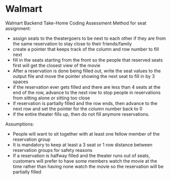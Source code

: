 # Walmart
Walmart Backend Take-Home Coding Assessment
Method for seat assignment:
- assign seats to the theatergoers to be next to each other if they are from the same reservation to stay close to their 
  friends/family
- create a pointer that keeps track of the column and row number to fill next
- fill in the seats starting from the front so the people that reserved seats first will get the closest view of the movie
- After a reservation is done being filled out, write the seat values to the output file and move the pointer showing the next 
  seat to fill in by 3 spaces
- if the reservation ever gets filled and there are less than 4 seats at the end of the row, advance to the next row to stop 
  people in reservations from sitting alone or sitting too close
- if reservation is partially filled and the row ends, then advance to the next row and set the pointer for the column number 
  back to 0
- if the entire theater fills up, then do not fill anymore reservations. 

Assumptions:
- People will want to sit together with at least one fellow member of the reservation group
- It is mandatory to keep at least a 3 seat or 1 row distance between reservation groups for safety reasons
- If a reservation is halfway filled and the theater runs out of seats, customers will prefer to have some members watch the movie
  at the time rather than having none watch the movie so the reservation will be partially filled
